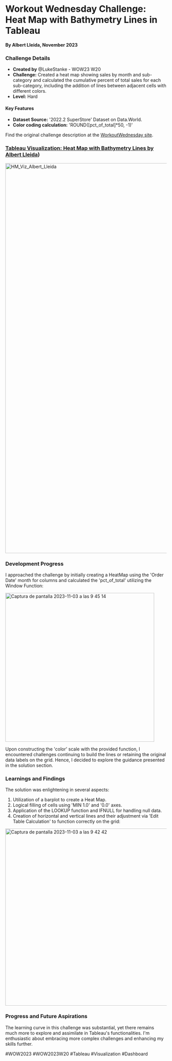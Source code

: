 # Workout Wednesday Challenge: Heat Map with Bathymetry Lines in Tableau
**By Albert Lleida, November 2023**



### Challenge Details

- **Created by** @LukeStanke - WOW23 W20
- **Challenge:** Created a heat map showing sales by month and sub-category and calculated the cumulative percent of total sales for each sub-category, including the addition of lines between adjacent cells with different colors.
- **Level:** Hard

#### Key Features

- **Dataset Source:** '2022.2 SuperStore' Dataset on Data.World.
- **Color coding calculation:** 'ROUND([pct_of_total]*50, -1)'

Find the original challenge description at the [WorkoutWednesday site](https://workout-wednesday.com/2023w20tab/).


### [Tableau Visualization: Heat Map with Bathymetry Lines by Albert Lleida](https://public.tableau.com/app/profile/albert1030/viz/HeatMapwithBathymetryLines-WOW2023W20/Historia1?publish=yes))


<img width="1218" alt="HM_Viz_Albert_Lleida" src="https://github.com/alleida23/Tableau_Viz_Challenges/assets/124719215/9634f202-e7c7-4033-8163-9e781344af41">


### Development Progress

I approached the challenge by initially creating a HeatMap using the 'Order Date' month for columns and calculated the 'pct_of_total' utilizing the Window Function:

<img width="465" alt="Captura de pantalla 2023-11-03 a las 9 45 14" src="https://github.com/alleida23/Tableau_Viz_Challenges/assets/124719215/efa10414-8f94-4c4c-b4f4-85e1d562cbd1">


Upon constructing the 'color' scale with the provided function, I encountered challenges continuing to build the lines or retaining the original data labels on the grid. Hence, I decided to explore the guidance presented in the solution section.

### Learnings and Findings

The solution was enlightening in several aspects:

1. Utilization of a barplot to create a Heat Map.
2. Logical filling of cells using 'MIN 1.0' and '0.0' axes.
3. Application of the LOOKUP function and IFNULL for handling null data.
4. Creation of horizontal and vertical lines and their adjustment via 'Edit Table Calculation' to function correctly on the grid:

<img width="553" alt="Captura de pantalla 2023-11-03 a las 9 42 42" src="https://github.com/alleida23/Tableau_Viz_Challenges/assets/124719215/6cebaf34-f53a-482d-ab49-60f8cd89f314">


### Progress and Future Aspirations

The learning curve in this challenge was substantial, yet there remains much more to explore and assimilate in Tableau's functionalities. I'm enthusiastic about embracing more complex challenges and enhancing my skills further.

#WOW2023 #WOW2023W20 #Tableau #Visualization #Dashboard
